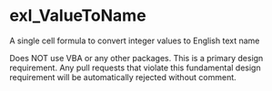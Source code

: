 # exl_ValueToName
A single cell formula to convert integer values to English text name

Does NOT use VBA or any other packages. This is a primary design requirement. Any pull requests that violate this fundamental design requirement will be automatically rejected without comment.
